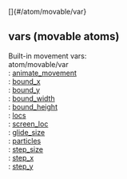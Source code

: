 []{#/atom/movable/var}    
## vars (movable atoms)    
Built-in movement vars:    
atom/movable/var    
:   [animate_movement](/ref/atom/movable/var/animate_movement)    
:   [bound_x](/ref/atom/movable/var/bound_x)    
:   [bound_y](/ref/atom/movable/var/bound_y)    
:   [bound_width](/ref/atom/movable/var/bound_width)    
:   [bound_height](/ref/atom/movable/var/bound_height)    
:   [locs](/ref/atom/movable/var/locs)    
:   [screen_loc](/ref/atom/movable/var/screen_loc)    
:   [glide_size](/ref/atom/movable/var/glide_size)    
:   [particles](/ref/atom/movable/var/particles)    
:   [step_size](/ref/atom/movable/var/step_size)    
:   [step_x](/ref/atom/movable/var/step_x)    
:   [step_y](/ref/atom/movable/var/step_y)  